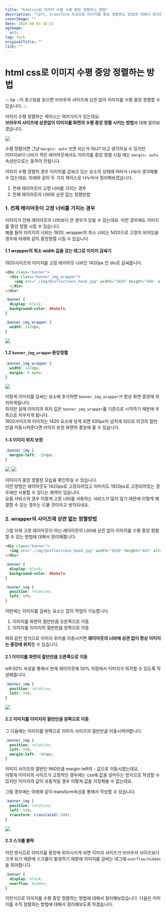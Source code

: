 ```yaml
---
title: "htmlcss로 이미지 수평 수평 중앙 정렬하는 방법"
description: "left, transform 속성으로 이미지를 중앙 정렬하는 방법에 대해서 정리합니다"
coverImage: ""
date: 2024-08-03 16:52
ogImage: 
  url: 
tag: Tech
originalTitle: ""
link: ""
---
```




# html css로 이미지 수평 중앙 정렬하는 방법

::: tip 💡이 포스팅을 읽으면
브라우저 사이즈에 상관 없이 이미지를 수평 중앙 정렬할 수 있습니다.
:::

이미지 수평 정렬하는 케이스는 여러가지가 있는데요. <br>
**브라우저 사이즈에 상관없이 이미지를 화면의 수평 중앙 정렬 시키는 방법**에 대해 알아보겠습니다.

<img src="./img/2022-12-22-html-css로-이미지-반응형-중앙-정렬하는-방법-1.png"  />

수평 정렬이면 그냥 `margin: auto` 쓰면 되는거 아냐? 라고 생각하실 수 있지만<br>
이미지보다 너비가 작은 레이아웃에서도 이미지를 중앙 정렬 시킬 때는 `margin: auto` 속성만으로는 동작이 안됩니다.

이미지 수평 정렬의 경우 이미지를 감싸고 있는 요소의 상태에 따라서 나눠서 생각해볼 수 있는데요.
아래와 같이 두 가지 케이스로 나누어서 정리해보겠습니다.

1. 전체 레이아웃이 고정 너비를 가지는 경우
2. 전체 레이아웃의 너비와 상관 없는 정렬방법

### 1. 전체 레이아웃이 고정 너비를 가지는 경우

이미지가 전체 레이아웃의 너비보다 큰 경우가 있을 수 있는데요.
이런 경우에도 이미지를 중앙 정렬 시킬 수 있습니다. <br>
예를 들어 이미지의 너비는 1920, wrapper의 최소 너비는 1420으로 고정이 되어있을 경우에 아래와 같이 중앙정렬 시킬 수 있습니다.

#### 1.1 wrapper의 최소 width 값을 갖는 태그로 이미지 감싸기

1920사이즈의 이미지를 고정 레이아웃 너비인 1420px 인 div로 감싸줍니다.

```html
<div class="banner">
  <div class="banner_img_wrapper">
    <img src="./img/@collections_head.jpg" width="1920" height="445" alt="" class="banner_img" />
  </div>
</div>
```

```css
.banner {
  display: block;
  background-color: #8abefa;
}

.banner_img_wrapper {
  width: 1420px;
}
```

<img src="./img/2022-12-22-html-css로-이미지-반응형-중앙-정렬하는-방법-2.png"  />

#### 1.2 `banner_img_wrapper`중앙정렬

```css
.banner_img_wrapper {
  width: 1420px;
  margin: 0 auto;
}
```

<img src="./img/2022-12-22-html-css로-이미지-반응형-중앙-정렬하는-방법-3.png"  />

이렇게 이미지를 감싸는 요소에 추가하면 `banner_img_wrapper`가 항상 화면 중앙에 위치하게됩니다. <br>
하지만 실제 이미지의 위치 값은 `banner_img_wrapper`를 기준으로 시작하기 때문에 우측으로 치우치게 됩니다. <br>
1920사이즈의 이미지는 1420 요소에 넣게 되면 500px이 넘치게 되므로 이것의 절반만큼 이동시켜준다면 이미지 또한 화면의 중앙에 올 수 있습니다.

#### 1-3 이미지 위치 보정

```css
.banner_img {
  margin-left: -250px;
}
```

<img src="./img/2022-12-22-html-css로-이미지-반응형-중앙-정렬하는-방법-4.png"  />

<img src="./img/2022-12-22-html-css로-이미지-반응형-중앙-정렬하는-방법-5.png"  />

이미지가 중앙 정렬된 모습을 확인하실 수 있습니다. <br>
이런 방법은 레이아웃도 1420px로 고정되어있고 이미지도 1920px로 고정되어있는 경우에만 사용할 수 있다는 제약이 있습니다. <br>
요즘 서비스의 경우 이렇게 고정 너비를 사용하는 서비스가 많지 않기 때문에 이렇게 해결할 수 있는 경우는 드물 것이라고 생각되네요.

### 2. wrapper의 사이즈에 상관 없는 정렬방법

그럼 이제 고정 레이아웃이 아닌 레이아웃의 너비에 상관 없이
이미지를 수평 중앙 정렬할 수 있는 방법에 대해서 정리해봅니다.

```html
<div class="banner">
  <img src="./img/@collections_head.jpg" width="1920" height="445" alt="" class="banner_img" />
</div>
```

```css
.banner {
  display: block;
  background-color: #8abefa;
}

.banner_img {
  position: relative;
  left: 50%;
}
```

이번에는 이미지를 감싸는 요소는 없이 작업이 가능합니다.

1. 이미지를 화면의 절만만큼 오른쪽으로 이동
2. 이미지를 이미지의 절반만큼 왼쪽으로 이동

위와 같은 방식으로 이미지 위치를 이동시키면 **레이아웃의 너비에 상관 없이 항상 이미지는 중앙에 위치**할 수 있습니다.

#### 2.1 이미지를 화면의 절만만큼 오른쪽으로 이동

left:50% 속성을 통해서 현재 레이아웃에 50% 지점에서 이미지가 위치할 수 있도록 작성해줍니다.

```css
.banner_img {
  position: relative;
  left: 50%;
}
```

<img src="./img/2022-12-22-html-css로-이미지-반응형-중앙-정렬하는-방법-6.png"  />

#### 2.2 이미지를 이미지의 절반만큼 왼쪽으로 이동

그 다음에는 이미지를 왼쪽으로 이미지 사이즈의 절반만큼 이동시켜야합니다.

```css
.banner_img {
  position: relative;
  left: 50%;
  margin-left: -960px;
}
```

이미지 사이즈의 절반인 960만큼 margin-left의 - 값으로 이동시켰는데요. <br>
이렇게 이미지의 사이즈가 고정적인 경우에는 css에 값을 넣어두는 방식으로 작성할 수 있지만
이미지의 값이 유동적일 경우 이렇게 값을 지정해둘 수 없는데요.

그럴 경우에는 아래와 같이 transform속성을 통해서 작성할 수 있습니다.

```css
.banner_img {
  position: relative;
  left: 50%;
  transform: translateX(-50%);
}
```

<img src="./img/2022-12-22-html-css로-이미지-반응형-중앙-정렬하는-방법-7.png"  />

#### 2.3 스크롤 블락

이런 방식으로 이미지를 중앙에 위치시키게 되면
이미지 사이즈가 브라우저 사이즈보다 크게 되기 때문에
스크롤이 발생하기 때문에 이미지를 감싸는 태그에 `overflow:hidden`을 줘야합니다.

```css
.banner {
  display: block;
  overflow: hidden;
}
```

이런식으로 이미지를 수평 중앙 정렬하는 방법에 대해서 정리해보았습니다.
다음은 이미지를 수직 정렬하는 방법에 대해서 정리해보도록 하겠습니다.
